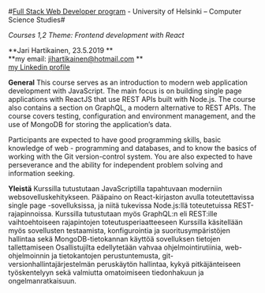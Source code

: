 #[Full Stack Web Developer program](https://fullstackopen.com) - University of Helsinki – Computer Science Studies#

*Courses 1,2 Theme: Frontend development with React*

**Jari Hartikainen, 23.5.2019 ** <br />
**my email: jihartikainen@hotmail.com ** <br />
[my Linkedin profile](https://www.linkedin.com/in/jari-hartikainen/)


**General**
This course serves as an introduction to modern web application development with JavaScript. The main focus is on building single page applications with ReactJS that use REST APIs built with Node.js. The course also contains a section on GraphQL, a modern alternative to REST APIs.
The course covers testing, configuration and environment management, and the use of MongoDB for storing the application’s data.

Participants are expected to have good programming skills, basic knowledge of web - programming and databases, and to know the basics of working with the Git version-control system. You are also expected to have perseverance and the ability for independent problem solving and information seeking.

**Yleistä**
Kurssilla tutustutaan JavaScriptilla tapahtuvaan moderniin websovelluskehitykseen.
Pääpaino on React-kirjaston avulla toteutettavissa single page -sovelluksissa, ja niitä tukevissa Node.js:llä toteutetuissa REST-rajapinnoissa. Kurssilla tutustutaan myös GraphQL:n eli REST:ille vaihtoehtoiseen rajapintojen toteutusperiaatteeseen
Kurssilla käsitellään myös sovellusten testaamista, konfigurointia ja suoritusympäristöjen hallintaa sekä MongoDB-tietokannan käyttöä sovelluksen tietojen tallettamiseen
Osallistujilta edellytetään vahvaa ohjelmointirutiinia, web-ohjelmoinnin ja tietokantojen perustuntemusta, git-versionhallintajärjestelmän peruskäytön hallintaa, kykyä pitkäjänteiseen työskentelyyn sekä valmiutta omatoimiseen tiedonhakuun ja ongelmanratkaisuun.

